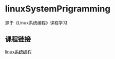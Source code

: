 # linuxSystemPrigramming
源于《Linux系统编程》课程学习
## 课程链接
[linux系统编程](https://www.bilibili.com/video/BV1yJ411S7r6?from=search&seid=15136401213561144077)
